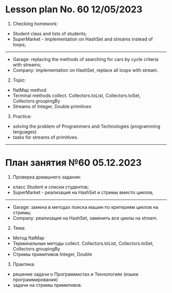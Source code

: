 # Lesson plan No. 60 12/05/2023

1. Checking homework:
- Student class and lists of students;
- SuperMarket - implementation on HashSet and streams instead of loops;
-------------------------------------------------- ---------------
- Garage: replacing the methods of searching for cars by cycle criteria with streams;
- Company: implementation on HashSet, replace all loops with stream.

2. Topic:
- flatMap method
- Terminal methods collect. Collectors.toList, Collectors.toSet, Collectors.groupingBy
- Streams of Integer, Double primitives

3. Practice:
- solving the problem of Programmers and Technologies (programming languages)
- tasks for streams of primitives.

___________________________________________

# План занятия №60 05.12.2023

1. Проверка домашнего задания:
- класс Student и списки студентов;
- SuperMarket - реализация на HashSet и стримы вместо циклов;
-----------------------------------------------------------------
- Garage: замена в методах поиска машин по критериям циклов на стримы;
- Company: реализация на HashSet, заменить все циклы на stream.

2. Тема:
- Метод flatMap 
- Терминальные методы collect. Collectors.toList, Collectors.toSet, Collectors.groupingBy
- Стримы примитивов Integer, Double

3. Практика:
- решение задачи о Программистах и Технологиях (языки программирования)
- задачи на стримы примитивов.


                     
                                      

